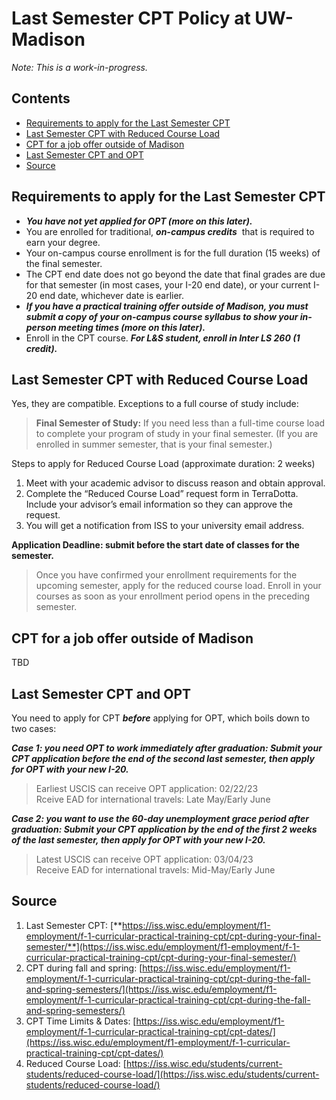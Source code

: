 # Last Semester CPT Policy at UW-Madison
*Note: This is a work-in-progress.*

## Contents
- [Requirements to apply for the Last Semester CPT](#Requirements-to-apply-for-the-Last-Semester-CPT)
- [Last Semester CPT with Reduced Course Load](#Last-Semester-CPT-with-Reduced-Course-Load)
- [CPT for a job offer outside of Madison](#CPT-for-a-job-offer-outside-of-Madison)
- [Last Semester CPT and OPT](#Last-Semester-CPT-and-OPT)
- [Source](#Source)

## Requirements to apply for the Last Semester CPT

- ***You have not yet applied for OPT (more on this later).***
- You are enrolled for traditional, ***on-campus credits***
 that is required to earn your degree.
- Your on-campus course enrollment is for the full duration (15 weeks) of the final semester.
- The CPT end date does not go beyond the date that final grades are due for that semester (in most cases, your I-20 end date), or your current I-20 end date, whichever date is earlier.
- ***If you have a practical training offer outside of Madison, you must submit a copy of your on-campus course syllabus to show your in-person meeting times (more on this later).***
- Enroll in the CPT course. ***For L&S student, enroll in Inter LS 260 (1 credit).***

## Last Semester CPT with Reduced Course Load

Yes, they are compatible. Exceptions to a full course of study include:

>**Final Semester of Study:**
>If you need less than a full-time course load to complete your program of study in your final semester. (If you are enrolled in summer semester, that is your final semester.)

Steps to apply for Reduced Course Load (approximate duration: 2 weeks)

1. Meet with your academic advisor to discuss reason and obtain approval.
2. Complete the “Reduced Course Load” request form in TerraDotta. Include your advisor’s email information so they can approve the request.
3. You will get a notification from ISS to your university email address.

**Application Deadline: submit before the start date of classes for the semester.**
>Once you have confirmed your enrollment requirements for the upcoming semester, apply for the reduced course load. Enroll in your courses as soon as your enrollment period opens in the preceding semester.

## CPT for a job offer outside of Madison

TBD

## Last Semester CPT and OPT

You need to apply for CPT ***before*** applying for OPT, which boils down to two cases:

***Case 1: you need OPT to work immediately after graduation: Submit your CPT application before the end of the second last semester, then apply for OPT with your new I-20.***
> Earliest USCIS can receive OPT application: 02/22/23  
> Rceive EAD for international travels: Late May/Early June

***Case 2: you want to use the 60-day unemployment grace period after graduation: Submit your CPT application by the end of the first 2 weeks of the last semester, then apply for OPT with your new I-20.***
> Latest USCIS can receive OPT application: 03/04/23  
> Receive EAD for international travels: Mid-May/Early June

## Source

1. Last Semester CPT: [**https://iss.wisc.edu/employment/f1-employment/f-1-curricular-practical-training-cpt/cpt-during-your-final-semester/**](https://iss.wisc.edu/employment/f1-employment/f-1-curricular-practical-training-cpt/cpt-during-your-final-semester/)
2. CPT during fall and spring: [https://iss.wisc.edu/employment/f1-employment/f-1-curricular-practical-training-cpt/cpt-during-the-fall-and-spring-semesters/](https://iss.wisc.edu/employment/f1-employment/f-1-curricular-practical-training-cpt/cpt-during-the-fall-and-spring-semesters/)
3. CPT Time Limits & Dates: [https://iss.wisc.edu/employment/f1-employment/f-1-curricular-practical-training-cpt/cpt-dates/](https://iss.wisc.edu/employment/f1-employment/f-1-curricular-practical-training-cpt/cpt-dates/)
4. Reduced Course Load: [https://iss.wisc.edu/students/current-students/reduced-course-load/](https://iss.wisc.edu/students/current-students/reduced-course-load/)
